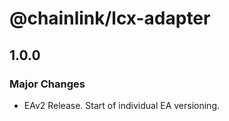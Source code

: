 # @chainlink/lcx-adapter

## 1.0.0

### Major Changes

- EAv2 Release. Start of individual EA versioning.
